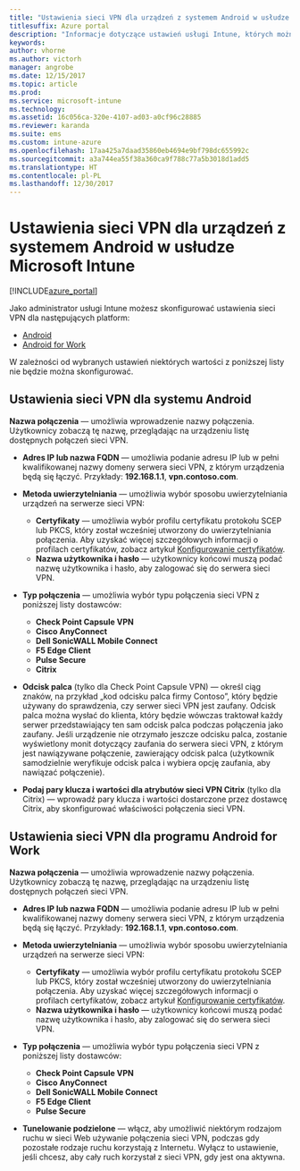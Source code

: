 ```yaml
---
title: "Ustawienia sieci VPN dla urządzeń z systemem Android w usłudze Intune"
titlesuffix: Azure portal
description: "Informacje dotyczące ustawień usługi Intune, których można użyć do konfigurowania połączeń sieci VPN na urządzeniach z systemem Android"
keywords: 
author: vhorne
ms.author: victorh
manager: angrobe
ms.date: 12/15/2017
ms.topic: article
ms.prod: 
ms.service: microsoft-intune
ms.technology: 
ms.assetid: 16c056ca-320e-4107-ad03-a0cf96c28885
ms.reviewer: karanda
ms.suite: ems
ms.custom: intune-azure
ms.openlocfilehash: 17aa425a7daad35860eb4694e9bf798dc655992c
ms.sourcegitcommit: a3a744ea55f38a360ca9f788c77a5b3018d1add5
ms.translationtype: HT
ms.contentlocale: pl-PL
ms.lasthandoff: 12/30/2017
---
```

# <a name="vpn-settings-for-android-devices-in-microsoft-intune"></a>Ustawienia sieci VPN dla urządzeń z systemem Android w usłudze Microsoft Intune

[!INCLUDE[azure_portal](./includes/azure_portal.md)]

Jako administrator usługi Intune możesz skonfigurować ustawienia sieci VPN dla następujących platform:

- [Android](#android-vpn-settings)
- [Android for Work](#android-for-work-vpn-settings)

W zależności od wybranych ustawień niektórych wartości z poniższej listy nie będzie można skonfigurować.

## <a name="android-vpn-settings"></a>Ustawienia sieci VPN dla systemu Android
**Nazwa połączenia** — umożliwia wprowadzenie nazwy połączenia. Użytkownicy zobaczą tę nazwę, przeglądając na urządzeniu listę dostępnych połączeń sieci VPN.
- **Adres IP lub nazwa FQDN** — umożliwia podanie adresu IP lub w pełni kwalifikowanej nazwy domeny serwera sieci VPN, z którym urządzenia będą się łączyć. Przykłady: **192.168.1.1**, **vpn.contoso.com**.
- **Metoda uwierzytelniania** — umożliwia wybór sposobu uwierzytelniania urządzeń na serwerze sieci VPN:
    - **Certyfikaty** — umożliwia wybór profilu certyfikatu protokołu SCEP lub PKCS, który został wcześniej utworzony do uwierzytelniania połączenia. Aby uzyskać więcej szczegółowych informacji o profilach certyfikatów, zobacz artykuł [Konfigurowanie certyfikatów](certificates-configure.md).
    - **Nazwa użytkownika i hasło** — użytkownicy końcowi muszą podać nazwę użytkownika i hasło, aby zalogować się do serwera sieci VPN.
- **Typ połączenia** — umożliwia wybór typu połączenia sieci VPN z poniższej listy dostawców:
    - **Check Point Capsule VPN**
    - **Cisco AnyConnect**
    - **Dell SonicWALL Mobile Connect**
    - **F5 Edge Client**
    - **Pulse Secure**
    - **Citrix**

- **Odcisk palca** (tylko dla Check Point Capsule VPN) — określ ciąg znaków, na przykład „kod odcisku palca firmy Contoso”, który będzie używany do sprawdzenia, czy serwer sieci VPN jest zaufany. Odcisk palca można wysłać do klienta, który będzie wówczas traktował każdy serwer przedstawiający ten sam odcisk palca podczas połączenia jako zaufany. Jeśli urządzenie nie otrzymało jeszcze odcisku palca, zostanie wyświetlony monit dotyczący zaufania do serwera sieci VPN, z którym jest nawiązywane połączenie, zawierający odcisk palca (użytkownik samodzielnie weryfikuje odcisk palca i wybiera opcję zaufania, aby nawiązać połączenie).
- **Podaj pary klucza i wartości dla atrybutów sieci VPN Citrix** (tylko dla Citrix) — wprowadź pary klucza i wartości dostarczone przez dostawcę Citrix, aby skonfigurować właściwości połączenia sieci VPN.

## <a name="android-for-work-vpn-settings"></a>Ustawienia sieci VPN dla programu Android for Work

**Nazwa połączenia** — umożliwia wprowadzenie nazwy połączenia. Użytkownicy zobaczą tę nazwę, przeglądając na urządzeniu listę dostępnych połączeń sieci VPN.
- **Adres IP lub nazwa FQDN** — umożliwia podanie adresu IP lub w pełni kwalifikowanej nazwy domeny serwera sieci VPN, z którym urządzenia będą się łączyć. Przykłady: **192.168.1.1**, **vpn.contoso.com**.
- **Metoda uwierzytelniania** — umożliwia wybór sposobu uwierzytelniania urządzeń na serwerze sieci VPN:
    - **Certyfikaty** — umożliwia wybór profilu certyfikatu protokołu SCEP lub PKCS, który został wcześniej utworzony do uwierzytelniania połączenia. Aby uzyskać więcej szczegółowych informacji o profilach certyfikatów, zobacz artykuł [Konfigurowanie certyfikatów](certificates-configure.md).
    - **Nazwa użytkownika i hasło** — użytkownicy końcowi muszą podać nazwę użytkownika i hasło, aby zalogować się do serwera sieci VPN.
- **Typ połączenia** — umożliwia wybór typu połączenia sieci VPN z poniższej listy dostawców:
    - **Check Point Capsule VPN**
    - **Cisco AnyConnect**
    - **Dell SonicWALL Mobile Connect**
    - **F5 Edge Client**
    - **Pulse Secure**

- **Tunelowanie podzielone** — włącz, aby umożliwić niektórym rodzajom ruchu w sieci Web używanie połączenia sieci VPN, podczas gdy pozostałe rodzaje ruchu korzystają z Internetu. Wyłącz to ustawienie, jeśli chcesz, aby cały ruch korzystał z sieci VPN, gdy jest ona aktywna.
